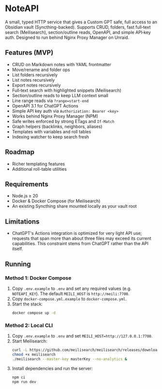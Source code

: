 # NoteAPI


A small, typed HTTP service that gives a Custom GPT safe, full access to an Obsidian vault (Syncthing-backed). Supports CRUD, folders, fast full‑text search (Meilisearch), section/outline reads, OpenAPI, and simple API‑key auth. Designed to run behind Nginx Proxy Manager on Unraid.


## Features (MVP)
- CRUD on Markdown notes with YAML frontmatter
- Move/rename and folder ops
- List folders recursively
- List notes recursively
- Export notes recursively
- Full‑text search with highlighted snippets (Meilisearch)
- Section/outline reads to keep LLM context small
- Line range reads via `?range=start-end`
- OpenAPI 3.1 for ChatGPT Actions
- Simple API key auth via `Authorization: Bearer <key>`
- Works behind Nginx Proxy Manager (NPM)
- Safe writes enforced by strong ETags and `If-Match`
- Graph helpers (backlinks, neighbors, aliases)
- Templates with variables and roll tables
- Indexing watcher to keep search fresh


## Roadmap
- Richer templating features
- Additional roll-table utilities


## Requirements
- Node.js ≥ 20
- Docker & Docker Compose (for Meilisearch)
- An existing Syncthing share mounted locally as your vault root

## Limitations
- ChatGPT's Actions integration is optimized for very light API use; requests that span more than about three files may exceed its current capabilities. This constraint stems from ChatGPT rather than the API itself.

## Running

### Method 1: Docker Compose
1. Copy `.env.example` to `.env` and set any required values (e.g. `NOTEAPI_KEY`). The default `MEILI_HOST` is `http://meili:7700`.
2. Copy `docker-compose.yml.example` to `docker-compose.yml`.
3. Start the stack:
   ```sh
   docker compose up -d
   ```

### Method 2: Local CLI
1. Copy `.env.example` to `.env` and set `MEILI_HOST=http://127.0.0.1:7700`.
2. Start Meilisearch:
   ```sh
   curl -L https://github.com/meilisearch/meilisearch/releases/download/v1.18.0/meilisearch-linux-amd64 -o meilisearch
   chmod +x meilisearch
   ./meilisearch --master-key masterKey --no-analytics &
   ```
3. Install dependencies and run the server:
   ```sh
   npm ci
   npm run dev
   ```
